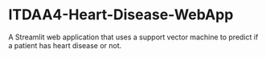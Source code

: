# ITDAA4-Heart-Disease-WebApp
A Streamlit web application that uses a support vector machine to predict if a patient has heart disease or not.

